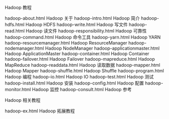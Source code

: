 Hadoop 教程

hadoop-about.html    Hadoop 关于
hadoop-intro.html    Hadoop 简介
hadoop-hdfs.html    Hadoop HDFS
hadoop-write.html        Hadoop 写文件
hadoop-read.html        Hadoop 读文件
hadoop-responsibility.html        Hadoop 可靠性
hadoop-command.html        Hadoop 命令工具
hadoop-yarn.html    Hadoop YARN
hadoop-resourcemanager.html        Hadoop ResourceManager
hadoop-nodemanager.html        Hadoop NodeManager
hadoop-applicationmaster.html        Hadoop ApplicationMaster
hadoop-container.html        Hadoop Container
hadoop-failover.html        Hadoop Failover
hadoop-mapreduce.html    Hadoop MapReduce
hadoop-readdata.html        Hadoop 读取数据
hadoop-mapper.html        Hadoop Mapper
hadoop-shuffle.html        Hadoop Shuffle
hadoop-program.html        Hadoop 编程
hadoop-io.html    Hadoop IO
hadoop-test.html    Hadoop 测试
hadoop-install.html    Hadoop 安装
hadoop-config.html    Hadoop 配置
hadoop-monitor.html    Hadoop 监控
hadoop-consult.html    Hadoop 参考

Hadoop 相关教程

hadoop-ex.html    Hadoop 拓展教程

